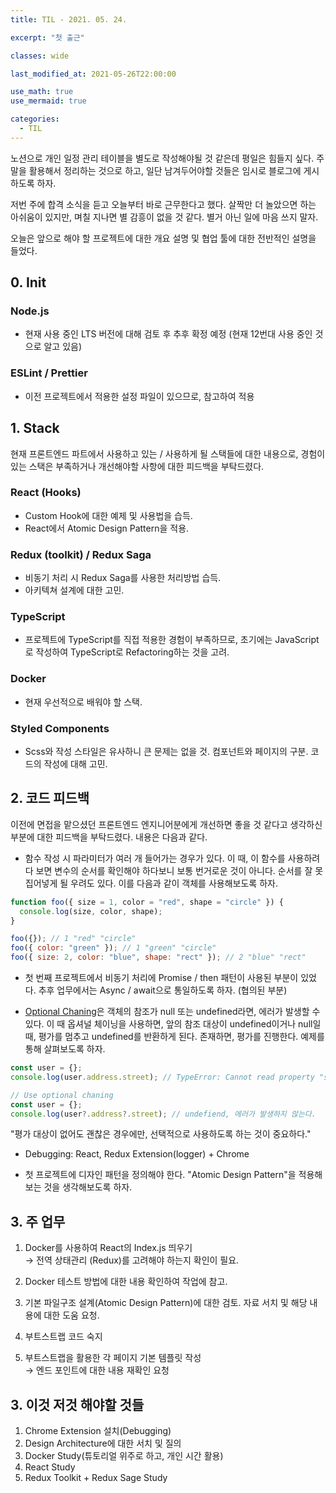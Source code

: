 ```yaml
---
title: TIL - 2021. 05. 24.

excerpt: "첫 출근"

classes: wide

last_modified_at: 2021-05-26T22:00:00

use_math: true
use_mermaid: true

categories:
  - TIL
---
```


노션으로 개인 일정 관리 테이블을 별도로 작성해야될 것 같은데 평일은 힘들지 싶다. 주말을 활용해서 정리하는 것으로 하고, 일단 남겨두어야할 것들은 임시로 블로그에 게시하도록 하자.

저번 주에 합격 소식을 듣고 오늘부터 바로 근무한다고 했다. 살짝만 더 놀았으면 하는 아쉬움이 있지만, 며칠 지나면 별 감흥이 없을 것 같다. 별거 아닌 일에 마음 쓰지 말자.

오늘은 앞으로 해야 할 프로젝트에 대한 개요 설명 및 협업 툴에 대한 전반적인 설명을 들었다.

## 0. Init

### Node.js

- 현재 사용 중인 LTS 버전에 대해 검토 후 추후 확정 예정 (현재 12번대 사용 중인 것으로 알고 있음)

### ESLint / Prettier

- 이전 프로젝트에서 적용한 설정 파일이 있으므로, 참고하여 적용

## 1. Stack

현재 프론트엔드 파트에서 사용하고 있는 / 사용하게 될 스택들에 대한 내용으로, 경험이 있는 스택은 부족하거나 개선해야할 사항에 대한 피드백을 부탁드렸다.

### React (Hooks)

- Custom Hook에 대한 예제 및 사용법을 습득.
- React에서 Atomic Design Pattern을 적용.

### Redux (toolkit) / Redux Saga

- 비동기 처리 시 Redux Saga를 사용한 처리방법 습득.
- 아키텍쳐 설계에 대한 고민.

### TypeScript

- 프로젝트에 TypeScript를 직접 적용한 경험이 부족하므로, 초기에는 JavaScript로 작성하여 TypeScript로 Refactoring하는 것을 고려.

### Docker

- 현재 우선적으로 배워야 할 스택.

### Styled Components

- Scss와 작성 스타일은 유사하니 큰 문제는 없을 것. 컴포넌트와 페이지의 구분. 코드의 작성에 대해 고민.

## 2. 코드 피드백

이전에 면접을 맡으셨던 프론트엔드 엔지니어분에게 개선하면 좋을 것 같다고 생각하신 부분에 대한 피드백을 부탁드렸다. 내용은 다음과 같다.

- 함수 작성 시 파라미터가 여러 개 들어가는 경우가 있다. 이 때, 이 함수를 사용하려다 보면 변수의 순서를 확인해야 하다보니 보통 번거로운 것이 아니다. 순서를 잘 못 집어넣게 될 우려도 있다. 이를 다음과 같이 객체를 사용해보도록 하자.

```js
function foo({ size = 1, color = "red", shape = "circle" }) {
  console.log(size, color, shape);
}

foo({}); // 1 "red" "circle"
foo({ color: "green" }); // 1 "green" "circle"
foo({ size: 2, color: "blue", shape: "rect" }); // 2 "blue" "rect"
```

- 첫 번째 프로젝트에서 비동기 처리에 Promise / then 패턴이 사용된 부분이 있었다. 추후 업무에서는 Async / await으로 통일하도록 하자. (협의된 부분)

- [Optional Chaning](https://ko.javascript.info/optional-chaining)은 객체의 참조가 null 또는 undefined라면, 에러가 발생할 수 있다. 이 때 옵셔널 체이닝을 사용하면, 앞의 참조 대상이 undefined이거나 null일 때, 평가를 멈추고 undefined를 반환하게 된다. 존재하면, 평가를 진행한다. 예제를 통해 살펴보도록 하자.

```js
const user = {};
console.log(user.address.street); // TypeError: Cannot read property "street" of undefined

// Use optional chaning
const user = {};
console.log(user?.address?.street); // undefiend, 에러가 발생하지 않는다.
```

"평가 대상이 없어도 괜찮은 경우에만, 선택적으로 사용하도록 하는 것이 중요하다."

- Debugging: React, Redux Extension(logger) + Chrome

- 첫 프로젝트에 디자인 패턴을 정의해야 한다. "Atomic Design Pattern"을 적용해보는 것을 생각해보도록 하자.

## 3. 주 업무

1. Docker를 사용하여 React의 Index.js 띄우기  
   → 전역 상태관리 (Redux)를 고려해야 하는지 확인이 필요.

2. Docker 테스트 방법에 대한 내용 확인하여 작업에 참고.

3. 기본 파일구조 설계(Atomic Design Pattern)에 대한 검토. 자료 서치 및 해당 내용에 대한 도움 요청.

4. 부트스트랩 코드 숙지

5. 부트스트랩을 활용한 각 페이지 기본 템플릿 작성  
   → 엔드 포인트에 대한 내용 재확인 요청

## 3. 이것 저것 해야할 것들

1. Chrome Extension 설치(Debugging)
2. Design Architecture에 대한 서치 및 질의
3. Docker Study(튜토리얼 위주로 하고, 개인 시간 활용)
4. React Study
5. Redux Toolkit + Redux Sage Study
